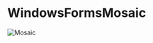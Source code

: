 # WindowsFormsMosaic


![Mosaic](https://user-images.githubusercontent.com/62544436/157269289-9fe79b4f-1439-4ebe-8729-1e91a124b792.gif)
